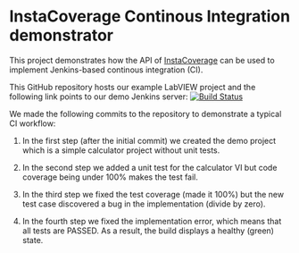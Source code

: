 # InstaCoverage Continous Integration demonstrator

This project demonstrates how the API of [InstaCoverage](https://incquerylabs.com/instacoverage/) can be used to implement Jenkins-based continous integration (CI).

This GitHub repository hosts our example LabVIEW project and the following link points to our demo Jenkins server: [![Build Status](https://build.incquerylabs.com/jenkins/buildStatus/icon?job=instacoverage-ci-demonstrator/master)](https://build.incquerylabs.com/jenkins/job/instacoverage-ci-demonstrator/job/master/)

We made the following commits to the repository to demonstrate a typical CI workflow: 
1. In the first step (after the initial commit) we created the demo project which is a simple calculator project without unit tests.

2. In the second step we added a unit test for the calculator VI but code coverage being under 100% makes the test fail.

3. In the third step we fixed the test coverage (made it 100%) but the new test case discovered a bug in the implementation (divide by zero).

4. In the fourth step we fixed the implementation error, which means that all tests are PASSED. As a result, the build displays a healthy (green) state. 
